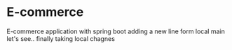 # E-commerce
E-commerce application with spring boot
adding a new line form local main let's see.. finally taking local chagnes
